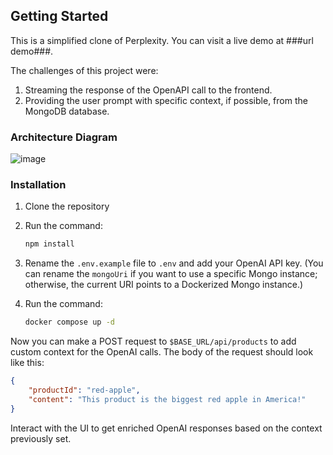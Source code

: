 ## Getting Started

This is a simplified clone of Perplexity. You can visit a live demo at ###url demo###.

The challenges of this project were:
1) Streaming the response of the OpenAPI call to the frontend.
2) Providing the user prompt with specific context, if possible, from the MongoDB database.

### Architecture Diagram
![image](https://github.com/facundo1cabrera/sirvana-challenge/assets/83284235/7a167c88-e7f1-4dd5-b958-9892e3927b5b)

### Installation

1. Clone the repository

2. Run the command:
    ```bash
    npm install
    ```

3. Rename the `.env.example` file to `.env` and add your OpenAI API key. (You can rename the `mongoUri` if you want to use a specific Mongo instance; otherwise, the current URI points to a Dockerized Mongo instance.)

4. Run the command:
    ```bash
    docker compose up -d
    ```

Now you can make a POST request to `$BASE_URL/api/products` to add custom context for the OpenAI calls. The body of the request should look like this:
```json
{
    "productId": "red-apple",
    "content": "This product is the biggest red apple in America!"
}
```

Interact with the UI to get enriched OpenAI responses based on the context previously set.


